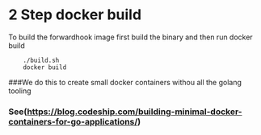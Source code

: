 # 2 Step docker build

To build the forwardhook image first build the binary and then run docker build

		./build.sh
		docker build

###We do this to create small docker containers withou all the golang tooling
### See(https://blog.codeship.com/building-minimal-docker-containers-for-go-applications/)